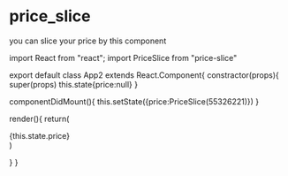# price_slice
you can slice your price by this component

import React from "react";
import PriceSlice from "price-slice"

export default class App2 extends React.Component{
constractor(props){
    super(props)
    this.state{price:null}
}

componentDidMount(){
    this.setState({price:PriceSlice(55326221)})
}

render(){
    return(
        <div>
            {this.state.price}
        </div>
    )

}
}
